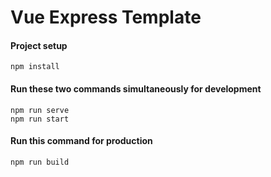 # Vue Express Template

#### Project setup
```
npm install
```

#### Run these two commands simultaneously for development
```
npm run serve
npm run start
```

#### Run this command for production
```
npm run build
```

